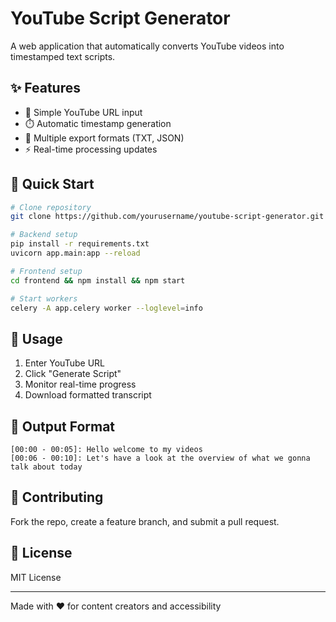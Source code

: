 # YouTube Script Generator

A web application that automatically converts YouTube videos into timestamped text scripts.

## ✨ Features

- 🔗 Simple YouTube URL input
- ⏱️ Automatic timestamp generation
- 📄 Multiple export formats (TXT, JSON)
- ⚡ Real-time processing updates

## 🚀 Quick Start

```bash
# Clone repository
git clone https://github.com/yourusername/youtube-script-generator.git

# Backend setup
pip install -r requirements.txt
uvicorn app.main:app --reload

# Frontend setup
cd frontend && npm install && npm start

# Start workers
celery -A app.celery worker --loglevel=info
```

## 🎯 Usage

1. Enter YouTube URL
2. Click "Generate Script"
3. Monitor real-time progress
4. Download formatted transcript

## 📝 Output Format

```
[00:00 - 00:05]: Hello welcome to my videos
[00:06 - 00:10]: Let's have a look at the overview of what we gonna talk about today
```

## 🤝 Contributing

Fork the repo, create a feature branch, and submit a pull request.

## 📄 License

MIT License

---

Made with ❤️ for content creators and accessibility

